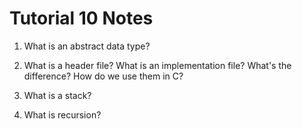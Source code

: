 # Tutorial 10 Notes

1. What is an abstract data type? 

2. What is a header file? What is an implementation file? What's the difference?
How do we use them in C?

3. What is a stack? 

[//]: # (Need to draw diagrams for: how a linked list can represent a stack with head and next)
[//]: # (pointers, any extra structures needed to manage the stack, what happens when a new)
[//]: # (object is added to the stack and what happens when an object is removed from the stack.)

4. What is recursion?
